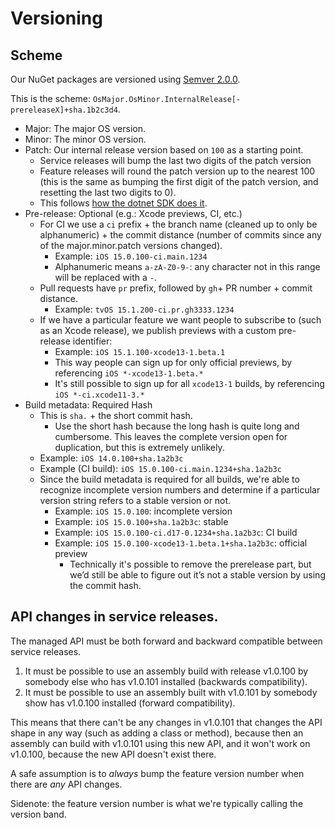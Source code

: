 # Versioning

## Scheme

Our NuGet packages are versioned using [Semver 2.0.0][2].

This is the scheme: `OsMajor.OsMinor.InternalRelease[-prereleaseX]+sha.1b2c3d4`.

* Major: The major OS version.
* Minor: The minor OS version.
* Patch: Our internal release version based on `100` as a starting point.
    * Service releases will bump the last two digits of the patch version
    * Feature releases will round the patch version up to the nearest 100
      (this is the same as bumping the first digit of the patch version, and
      resetting the last two digits to 0).
    * This follows [how the dotnet SDK does it][1].
* Pre-release: Optional (e.g.: Xcode previews, CI, etc.)
    * For CI we use a `ci` prefix + the branch name (cleaned up to only be
      alphanumeric) + the commit distance (number of commits since any of the
      major.minor.patch versions changed).
        * Example: `iOS 15.0.100-ci.main.1234`
        * Alphanumeric means `a-zA-Z0-9-`: any character not in this range
          will be replaced with a `-`.
    * Pull requests have `pr` prefix, followed by `gh`+ PR number + commit
      distance.
        * Example: `tvOS 15.1.200-ci.pr.gh3333.1234`
    * If we have a particular feature we want people to subscribe to (such as
      an Xcode release), we publish previews with a custom pre-release
      identifier:
        * Example: `iOS 15.1.100-xcode13-1.beta.1`
        * This way people can sign up for only official previews, by
          referencing `iOS *-xcode13-1.beta.*`
        * It's still possible to sign up for all `xcode13-1` builds, by
          referencing `iOS *-ci.xcode11-3.*`
* Build metadata: Required Hash
    * This is `sha.` + the short commit hash.
        * Use the short hash because the long hash is quite long and
          cumbersome. This leaves the complete version open for duplication,
          but this is extremely unlikely.
    * Example: `iOS 14.0.100+sha.1a2b3c`
    * Example (CI build): `iOS 15.0.100-ci.main.1234+sha.1a2b3c`
    * Since the build metadata is required for all builds, we're able to
      recognize incomplete version numbers and determine if a particular
      version string refers to a stable version or not.
        * Example: `iOS 15.0.100`: incomplete version
        * Example: `iOS 15.0.100+sha.1a2b3c`: stable
        * Example: `iOS 15.0.100-ci.d17-0.1234+sha.1a2b3c`: CI build
        * Example: `iOS 15.0.100-xcode13-1.beta.1+sha.1a2b3c`: official
          preview
            * Technically it's possible to remove the prerelease part, but
              we’d still be able to figure out it’s not a stable version by
              using the commit hash.

## API changes in service releases.

The managed API must be both forward and backward compatible between service
releases. 

1. It must be possible to use an assembly build with release v1.0.100 by
   somebody else who has v1.0.101 installed (backwards compatibility).
2. It must be possible to use an assembly built with v1.0.101 by somebody show
   has v1.0.100 installed (forward compatibility).

This means that there can't be any changes in v1.0.101 that changes the API
shape in any way (such as adding a class or method), because then an assembly
can build with v1.0.101 using this new API, and it won't work on v1.0.100,
because the new API doesn't exist there.

A safe assumption is to _always_ bump the feature version number when there
are _any_ API changes.

Sidenote: the feature version number is what we're typically calling the
version band.

[1]: https://github.com/dotnet/designs/blob/master/accepted/2018/sdk-version-scheme.md
[2]: https://semver.org

